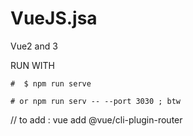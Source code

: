 # VueJS.jsa
 Vue2 and 3


RUN WITH

    #  $ npm run serve
    
    # or npm run serv -- --port 3030 ; btw


// to add : vue add @vue/cli-plugin-router
